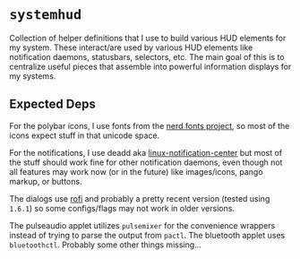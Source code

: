 # `systemhud`

Collection of helper definitions that I use to build various HUD elements
for my system.  These interact/are used by various HUD elements like
notification daemons, statusbars, selectors, etc.  The main goal of this
is to centralize useful pieces that assemble into powerful information
displays for my systems.

## Expected Deps

For the polybar icons, I use fonts from the [nerd fonts
project](https://www.nerdfonts.com/), so most of the icons expect stuff in
that unicode space.

For the notifications, I use deadd aka
[linux-notification-center](https://github.com/phuhl/linux_notification_center)
but most of the stuff should work fine for other notification daemons,
even though not all features may work now (or in the future) like
images/icons, pango markup, or buttons.

The dialogs use [rofi](https://github.com/davatorium/rofi) and probably
a pretty recent version (tested using `1.6.1`) so some configs/flags may
not work in older versions.

The pulseaudio applet utilizes `pulsemixer` for the convenience wrappers
instead of trying to parse the output from `pactl`.  The bluetooth applet
uses `bluetoothctl`.  Probably some other things missing...
